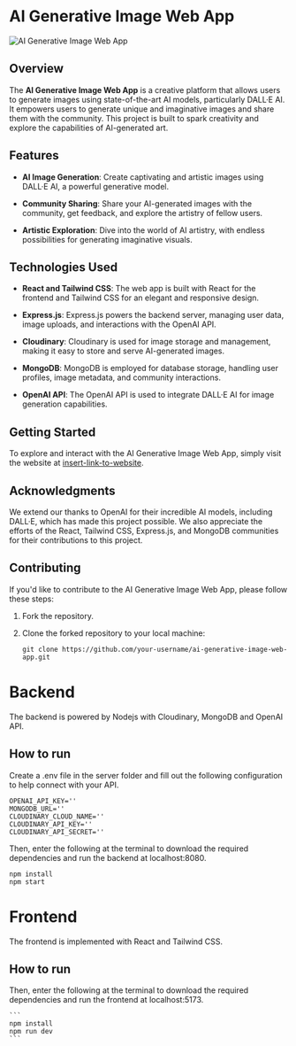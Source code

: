# AI Generative Image Web App

![AI Generative Image Web App](/ai-img.png?raw=true "Screenshot")

## Overview

The **AI Generative Image Web App** is a creative platform that allows users to generate images using state-of-the-art AI models, particularly DALL·E AI. It empowers users to generate unique and imaginative images and share them with the community. This project is built to spark creativity and explore the capabilities of AI-generated art.

## Features

- **AI Image Generation**: Create captivating and artistic images using DALL·E AI, a powerful generative model.

- **Community Sharing**: Share your AI-generated images with the community, get feedback, and explore the artistry of fellow users.

- **Artistic Exploration**: Dive into the world of AI artistry, with endless possibilities for generating imaginative visuals.

## Technologies Used

- **React and Tailwind CSS**: The web app is built with React for the frontend and Tailwind CSS for an elegant and responsive design.

- **Express.js**: Express.js powers the backend server, managing user data, image uploads, and interactions with the OpenAI API.

- **Cloudinary**: Cloudinary is used for image storage and management, making it easy to store and serve AI-generated images.

- **MongoDB**: MongoDB is employed for database storage, handling user profiles, image metadata, and community interactions.

- **OpenAI API**: The OpenAI API is used to integrate DALL·E AI for image generation capabilities.

## Getting Started

To explore and interact with the AI Generative Image Web App, simply visit the website at [insert-link-to-website](insert-link-to-website).

## Acknowledgments

We extend our thanks to OpenAI for their incredible AI models, including DALL·E, which has made this project possible. We also appreciate the efforts of the React, Tailwind CSS, Express.js, and MongoDB communities for their contributions to this project.

## Contributing

If you'd like to contribute to the AI Generative Image Web App, please follow these steps:

1. Fork the repository.

2. Clone the forked repository to your local machine:

   ```
   git clone https://github.com/your-username/ai-generative-image-web-app.git
   ```

# Backend

The backend is powered by Nodejs with Cloudinary, MongoDB and OpenAI API.

## How to run

Create a .env file in the server folder and fill out the following configuration to help connect with your API.
    

    OPENAI_API_KEY=''
    MONGODB_URL=''
    CLOUDINARY_CLOUD_NAME=''
    CLOUDINARY_API_KEY=''
    CLOUDINARY_API_SECRET=''

    
Then, enter the following at the terminal to download the required dependencies and run the backend at localhost:8080.

    npm install
    npm start

# Frontend

The frontend is implemented with React and Tailwind CSS.

## How to run

Then, enter the following at the terminal to download the required dependencies and run the frontend at localhost:5173.
    
    ```
    npm install
    npm run dev
    ```
